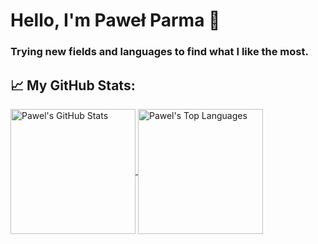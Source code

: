 # Hello, I'm Paweł Parma 👋
### Trying new fields and languages to find what I like the most.

## 📈 My GitHub Stats:

<a href="https://github.com/Pawel-Parma">
  <img height=200 align="center" src="https://github-readme-stats.vercel.app/api?username=Pawel-Parma&hide_rank=false&hide_title=true&show_icons=true&theme=transparent&hide_border=true&border_radius=10" alt="Pawel's GitHub Stats">
</a>
<a href="https://github.com/Pawel-Parma">
  <img height=200 align="center" src="https://github-readme-stats.vercel.app/api/top-langs/?username=Pawel-Parma&layout=compact&hide=Dockerfile&theme=transparent&hide_border=true&border_radius=10&langs_count=20" alt="Pawel's Top Languages">
</a>

<!-- TODO:
## 📫 How to reach me
You can reach me at my site[...] or via email at ...
-->
